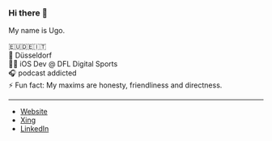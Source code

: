 ### Hi there 👋

My name is Ugo.

🇪🇺🇩🇪🇮🇹  
📍 Düsseldorf  
👨‍💻 iOS Dev @ DFL Digital Sports  
🎧 podcast addicted  
⚡️ Fun fact: My maxims are honesty, friendliness and directness.  

---

- [Website](https://www.ugoarangino.de)
- [Xing](https://www.xing.com/profile/Ugo_Arangino/cv)
- [LinkedIn](https://www.linkedin.com/in/ugoarangino/)
